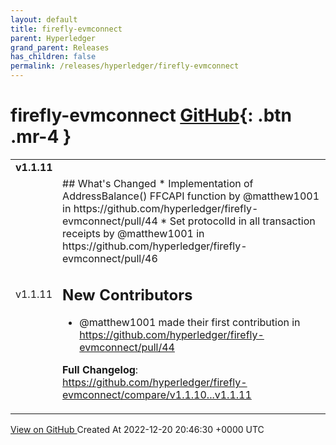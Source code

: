```yaml
---
layout: default
title: firefly-evmconnect
parent: Hyperledger
grand_parent: Releases
has_children: false
permalink: /releases/hyperledger/firefly-evmconnect
---
```


# firefly-evmconnect <span class="fs-3 right-align">[GitHub](https://github.com/hyperledger/firefly-evmconnect){: .btn .mr-4 }</span>


<div>
    <table>
        <tr>
            <td colspan="2">
                <b>
                    v1.1.11
                </b>
            </td>
        </tr>
        <tr>
            <td>
                <span class="chip">
                    v1.1.11
                </span>
            </td>
            <td>
                ## What's Changed
* Implementation of AddressBalance() FFCAPI function by @matthew1001 in https://github.com/hyperledger/firefly-evmconnect/pull/44
* Set protocolId in all transaction receipts by @matthew1001 in https://github.com/hyperledger/firefly-evmconnect/pull/46

## New Contributors
* @matthew1001 made their first contribution in https://github.com/hyperledger/firefly-evmconnect/pull/44

**Full Changelog**: https://github.com/hyperledger/firefly-evmconnect/compare/v1.1.10...v1.1.11
            </td>
        </tr>
    </table>
    <a href="https://github.com/hyperledger/firefly-evmconnect/releases/tag/v1.1.11" class=".btn">
        View on GitHub
    </a>
    <span class="right-align">
        Created At 2022-12-20 20:46:30 +0000 UTC
    </span>
</div>

